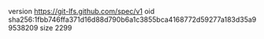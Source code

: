 version https://git-lfs.github.com/spec/v1
oid sha256:1fbb746ffa371d16d88d790b6a1c3855bca4168772d59277a183d35a99538209
size 2299
